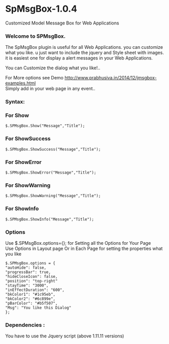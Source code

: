 SpMsgBox-1.0.4
==============

Customized Model Message Box for Web Applications

### Welcome to SPMsgBox.
 
The SpMsgBox plugin is useful for all Web Applications. you can customize what you like. u just want to include
the jquery and Style sheet with images. it is easiest one for display a alert messages in your Web Applications.

 You can Customize the dialog what you like!..  <br>
 
For More options see Demo http://www.prabhusiva.in/2014/12/jmsgbox-examples.html  <br>
Simply add in your web page in any event.. <br>
### Syntax: <br>
### For Show <br>
```
$.SPMsgBox.Show("Message","Title");
```

### For ShowSuccess <br>
```
$.SPMsgBox.ShowSuccess("Message","Title");
```

### For ShowError <br>
```
$.SPMsgBox.ShowError("Message","Title");
```

### For ShowWarning <br>
```
$.SPMsgBox.ShowWarning("Message","Title");
```

### For ShowInfo <br>
```
$.SPMsgBox.ShowInfo("Message","Title");
```

### Options <br>
Use  $.SPMsgBox.options={}; for Setting all the Options for Your Page <br>
Use Options in Layout page Or in Each Page for setting the properties what you like <br>

```
$.SPMsgBox.options = {
"autoHide": false,
"progressBar": true,
"hideCloseIcon": false,
"position": "top-right"
"stayTime": "3000",
"inEffectDuration": "600",
"bkColor1": "#1c95eb",
"bkColor2": "#6c899e",
"pBarColor": "#b5f507",
"Msg": "You like this Dialog"
};
```

 ### Dependencies : <br>
 You have to use the Jquery script (above 1.11.11 versions) <br>

